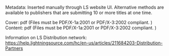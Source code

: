 Metadata: Inserted manually through LS website UI. Alternative methods are available to publishers that are submitting
10 or more titles at one time. 

Cover: pdf (Files must be PDF/X-1a:2001 or PDF/X-3:2002 compliant. )
Content: pdf (Files must be PDF/X-1a:2001 or PDF/X-3:2002 compliant. )


Information on LS Distribution network: https://help.lightningsource.com/hc/en-us/articles/211684203-Distribution-Partners